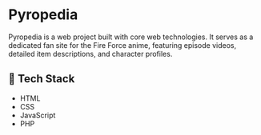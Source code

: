 # Pyropedia

Pyropedia is a web project built with core web technologies. It serves as a dedicated fan site for the Fire Force anime, featuring episode videos, detailed item descriptions, and character profiles.

## 🔧 Tech Stack

- HTML  
- CSS  
- JavaScript  
- PHP
